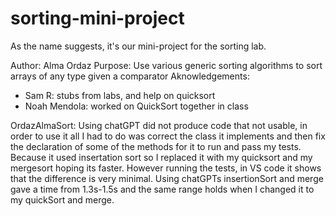 # sorting-mini-project
As the name suggests, it's our mini-project for the sorting lab.

Author: Alma Ordaz
Purpose: Use various generic sorting algorithms to sort arrays of any type given a comparator
Aknowledgements: 
- Sam R: stubs from labs, and help on quicksort
- Noah Mendola: worked on QuickSort together in class

OrdazAlmaSort: Using chatGPT did not produce code that not usable, in order to use it all I had to do was correct the class it implements and then fix the declaration of some of the methods for it to run and pass my tests. Because it used insertation sort so I replaced it with my quicksort and my mergesort hoping its faster. However running the tests, in VS code it shows that the difference is very minimal. Using chatGPTs insertionSort and merge gave a time from 1.3s-1.5s and the same range holds when I changed it to my quickSort and merge.